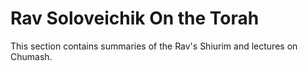# Rav Soloveichik On the Torah
This section contains summaries of the Rav's Shiurim and lectures on Chumash.

